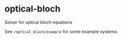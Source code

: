 # optical-bloch
 Solver for optical bloch equations

See `/optical_bloch/example` for some example systems.
